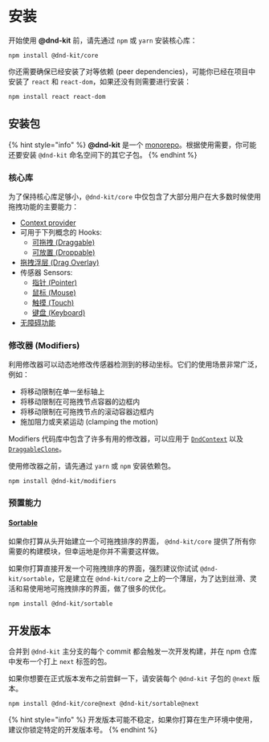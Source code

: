 # 安装

开始使用 **@dnd-kit** 前，请先通过 `npm` 或 `yarn` 安装核心库：

```
npm install @dnd-kit/core
```

你还需要确保已经安装了对等依赖 (peer dependencies)，可能你已经在项目中安装了 `react` 和 `react-dom`，如果还没有则需要进行安装：

```bash
npm install react react-dom
```

## 安装包

{% hint style="info" %}
**@dnd-kit** 是一个 [monorepo](https://en.wikipedia.org/wiki/Monorepo)。根据使用需要，你可能还要安装 `@dnd-kit` 命名空间下的其它子包。
{% endhint %}

### 核心库

为了保持核心库足够小，`@dnd-kit/core` 中仅包含了大部分用户在大多数时候使用拖拽功能的主要能力：

- [Context provider](../api-documentation/context-provider/)
- 可用于下列概念的 Hooks:
  - [可拖拽 (Draggable)](../api-documentation/draggable/)
  - [可放置 (Droppable)](../api-documentation/droppable/)
- [拖拽浮层 (Drag Overlay)](../api-documentation/draggable/drag-overlay.md)
- 传感器 Sensors:
  - [指针 (Pointer)](../api-documentation/sensors/pointer.md)
  - [鼠标 (Mouse)](../api-documentation/sensors/mouse.md)
  - [触摸 (Touch)](../api-documentation/sensors/touch.md)
  - [键盘 (Keyboard)](../api-documentation/sensors/keyboard.md)
- [无障碍功能](../guides/accessibility.md)

### 修改器 (Modifiers)

利用修改器可以动态地修改传感器检测到的移动坐标。它们的使用场景非常广泛，例如：

- 将移动限制在单一坐标轴上
- 将移动限制在可拖拽节点容器的边框内
- 将移动限制在可拖拽节点的滚动容器边框内
- 施加阻力或夹紧运动 (clamping the motion)

Modifiers 代码库中包含了许多有用的修改器，可以应用于 [`DndContext`](../api-documentation/context-provider/) 以及 [`DraggableClone`](../api-documentation/draggable/drag-overlay.md)。

使用修改器之前，请先通过 `yarn` 或 `npm` 安装依赖包。

```
npm install @dnd-kit/modifiers
```

### 预置能力

#### [Sortable](../presets/sortable/)

如果你打算从头开始建立一个可拖拽排序的界面， `@dnd-kit/core` 提供了所有你需要的构建模块，但幸运地是你并不需要这样做。

如果你打算直接开发一个可拖拽排序的界面，强烈建议你试试 `@dnd-kit/sortable`，它是建立在 `@dnd-kit/core` 之上的一个薄层，为了达到丝滑、灵活和易使用地可拖拽排序的界面，做了很多的优化。

```
npm install @dnd-kit/sortable
```

## 开发版本

合并到 `@dnd-kit` 主分支的每个 commit 都会触发一次开发构建，并在 npm 仓库中发布一个打上 `next` 标签的包。

如果你想要在正式版本发布之前尝鲜一下，请安装每个 `@dnd-kit` 子包的 `@next` 版本。

```
npm install @dnd-kit/core@next @dnd-kit/sortable@next
```

{% hint style="info" %}
开发版本可能不稳定，如果你打算在生产环境中使用，建议你锁定特定的开发版本号。
{% endhint %}
